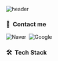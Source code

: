 ![header](https://capsule-render.vercel.app/api?type=waving&color=auto&height=300&section=header&text=Hi!%20I'm%20Gunhoo%20Park&fontSize=70&animation=fadeIn&fontAlignY=38&desc=Welcome,%20My%20Github%20Profile&descAlignY=55&descAlign=75)

### 📧 &nbsp;Contact me
![Naver](https://img.shields.io/badge/-Naver-03C75A?style=flat&logo=naver&logoColor=white&link="mailto:sbfpdl@naver.com")&nbsp;
![Google](https://img.shields.io/badge/-Gmail-EA4335?style=flat&logo=gmail&logoColor=white)&nbsp;

### 🛠️ &nbsp;Tech Stack
